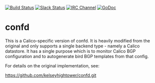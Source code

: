 [![Build Status](https://semaphoreci.com/api/v1/calico/confd/branches/master/shields_badge.svg)](https://semaphoreci.com/calico/confd) [![Slack Status](https://slack.projectcalico.org/badge.svg)](https://slack.projectcalico.org) [![IRC Channel](https://img.shields.io/badge/irc-%23calico-blue.svg)](https://kiwiirc.com/client/irc.freenode.net/#calico) [![GoDoc](https://godoc.org/github.com/golang/gddo?status.svg)](http://godoc.org/github.com/projectcalico/confd)

# confd

This is a Calico-specific version of confd.  It is heavily modified from the original and only
supports a single backend type - namely a Calico datastore.  It has a single purpose which is
to monitor Calico BGP configuration and to autogenerate bird BGP templates from that config.

For details on the original implementation, see:

https://github.com/kelseyhightower/confd.git
